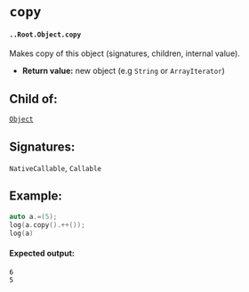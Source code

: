 # `copy`

#### `..Root.Object.copy`

Makes copy of this object (signatures, children, internal value).

* **Return value:** new object (e.g `String` or `ArrayIterator`)

## Child of:

[`Object`](docs..Root.Object.md)

## Signatures:

`NativeCallable`, `Callable`

## Example:

```c
auto a.=(5);
log(a.copy().++());
log(a)
```

#### Expected output:

```
6
5
```